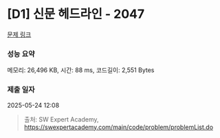 # [D1] 신문 헤드라인 - 2047 

[문제 링크](https://swexpertacademy.com/main/code/problem/problemDetail.do?contestProbId=AV5QKsLaAy0DFAUq) 

### 성능 요약

메모리: 26,496 KB, 시간: 88 ms, 코드길이: 2,551 Bytes

### 제출 일자

2025-05-24 12:08



> 출처: SW Expert Academy, https://swexpertacademy.com/main/code/problem/problemList.do